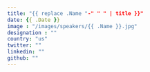 ```yaml
---
title: "{{ replace .Name "-" " " | title }}"
date: {{ .Date }}
image : "/images/speakers/{{ .Name }}.jpg"
designation : ""
country: "us"
twitter: ""
linkedin: ""
github: ""
---
```


